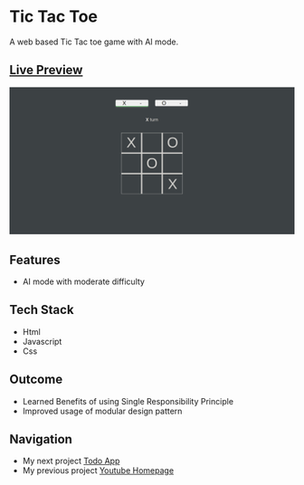 # Tic Tac Toe 

A web based Tic Tac toe game with AI mode.

## [Live Preview](https://malihassandev.github.io/Calculator/)

![Tic Tac Toe Project demo picture](img/projectDemoimage.png)

## Features
- AI mode with moderate difficulty
## Tech Stack
- Html 
- Javascript
- Css
## Outcome
- Learned Benefits of using Single Responsibility Principle
- Improved usage of modular design pattern
## Navigation
* My next project [Todo App]("https://malihassandev.github.io/To-Do-List/")
* My previous project [Youtube Homepage]("https://malihassandev.github.io/YouTube-Website")
